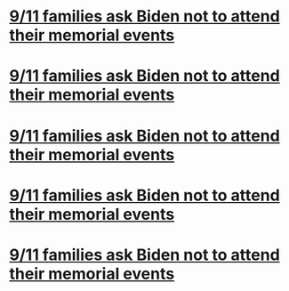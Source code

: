 # [9/11 families ask Biden not to attend their memorial events](./20210807084835)
# [](./20210807082251)
# [9/11 families ask Biden not to attend their memorial events](./20210807082219)
# [9/11 families ask Biden not to attend their memorial events](./20210807082203)
# [9/11 families ask Biden not to attend their memorial events](./20210807081228)
# [9/11 families ask Biden not to attend their memorial events](./20210806231024)

